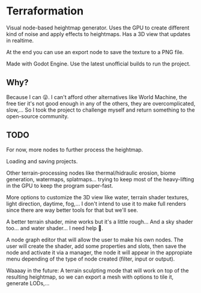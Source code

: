 # Terraformation

Visual node-based heightmap generator. Uses the GPU to create different kind of noise and apply effects to heightmaps.
Has a 3D view that updates in realtime.

At the end you can use an export node to save the texture to a PNG file.

Made with Godot Engine. Use the latest unofficial builds to run the project.

## Why?

Because I can 😜. I can't afford other alternatives like World Machine, the free tier
it's not good enough in any of the others, they are overcomplicated, slow,...
So I took the project to challenge myself and return something to the open-source community.

## TODO

For now, more nodes to further process the heightmap.

Loading and saving projects.

Other terrain-processing nodes like thermal/hidraulic erosion, biome generation, watermaps, splatmaps...
trying to keep most of the heavy-lifting in the GPU to keep the program super-fast.

More options to customize the 3D view like water, terrain shader textures, light direction, daytime, fog,...
I don't intend to use it to make full renders since there are way better tools for that but we'll see.

A better terrain shader, mine works but it's a little rough... And a sky shader too... and water shader...
I need help 🤣.

A node graph editor that will allow the user to make his own nodes.
The user will create the shader, add some properties and slots, then save the node and
activate it via a manager, the node it will appear in the appropiate menu depending of the
type of node created (filter, input or output).

Waaaay in the future: A terrain sculpting mode that will work on top of the resulting heightmap,
so we can export a mesh with options to tile it, generate LODs,...
